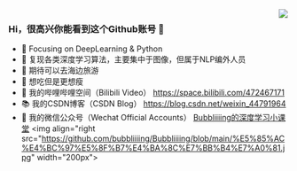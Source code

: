 <a href="https://github.com/bubbliiiing">
<img align="right" src="https://github-readme-stats.vercel.app/api?username=bubbliiiing&theme=dracula&show_icons=true&icon_color=CE1D2D&text_color=718096&bg_color=ffffff&hide_title=true">
</a>

### Hi，很高兴你能看到这个Github账号 👋

- 🧡 Focusing on DeepLearning & Python
- 🔨 复现各类深度学习算法，主要集中于图像，但属于NLP编外人员
- 🍬 期待可以去海边旅游
- 🥩 想吃但是更想瘦
- 📯 我的哔哩哔哩空间（Bilibili Video） https://space.bilibili.com/472467171
- 📚 我的CSDN博客（CSDN Blog） https://blog.csdn.net/weixin_44791964
- 📜 我的微信公众号（Wechat Official Accounts） [Bubbliiiing的深度学习小课堂](https://github.com/bubbliiiing/Bubbliiiing/blob/main/%E5%85%AC%E4%BC%97%E5%8F%B7%E4%BA%8C%E7%BB%B4%E7%A0%81.jpg)
<img align="right src="https://github.com/bubbliiiing/Bubbliiiing/blob/main/%E5%85%AC%E4%BC%97%E5%8F%B7%E4%BA%8C%E7%BB%B4%E7%A0%81.jpg" width="200px">
